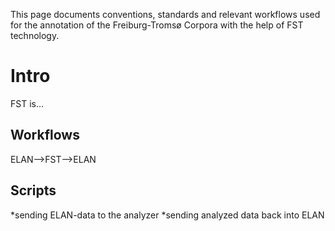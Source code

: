 This page documents conventions, standards and relevant workflows used for the annotation of the Freiburg-Tromsø Corpora with the help of FST technology.

# Intro

FST is…

## Workflows

ELAN-->FST-->ELAN

## Scripts

*sending ELAN-data to the analyzer
*sending analyzed data back into ELAN
